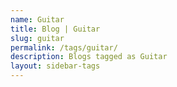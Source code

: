 ```yaml
---
name: Guitar
title: Blog | Guitar
slug: guitar
permalink: /tags/guitar/
description: Blogs tagged as Guitar
layout: sidebar-tags
---
```

